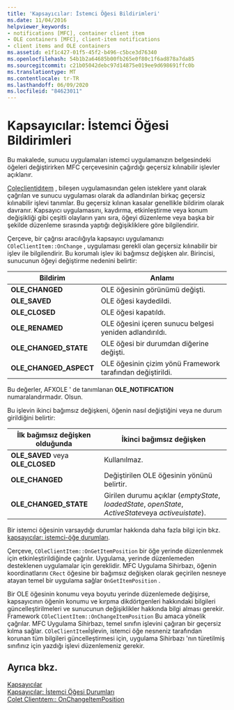 ```yaml
---
title: 'Kapsayıcılar: İstemci Öğesi Bildirimleri'
ms.date: 11/04/2016
helpviewer_keywords:
- notifications [MFC], container client item
- OLE containers [MFC], client-item notifications
- client items and OLE containers
ms.assetid: e1f1c427-01f5-45f2-b496-c5bce3d76340
ms.openlocfilehash: 54b1b2a64685b00fb265e0f80c1f6ad878a7da85
ms.sourcegitcommit: c21b05042debc97d14875e019ee9d698691ffc0b
ms.translationtype: MT
ms.contentlocale: tr-TR
ms.lasthandoff: 06/09/2020
ms.locfileid: "84623011"
---
```

# <a name="containers-client-item-notifications"></a>Kapsayıcılar: İstemci Öğesi Bildirimleri

Bu makalede, sunucu uygulamaları istemci uygulamanızın belgesindeki öğeleri değiştirirken MFC çerçevesinin çağırdığı geçersiz kılınabilir işlevler açıklanır.

[Coleclientidıtem](reference/coleclientitem-class.md) , bileşen uygulamasından gelen isteklere yanıt olarak çağrılan ve sunucu uygulaması olarak da adlandırılan birkaç geçersiz kılınabilir işlevi tanımlar. Bu geçersiz kılınan kasalar genellikle bildirim olarak davranır. Kapsayıcı uygulamasını, kaydırma, etkinleştirme veya konum değişikliği gibi çeşitli olayların yanı sıra, öğeyi düzenleme veya başka bir şekilde düzenleme sırasında yaptığı değişikliklere göre bilgilendirir.

Çerçeve, bir çağrısı aracılığıyla kapsayıcı uygulamanızı `COleClientItem::OnChange` , uygulaması gerekli olan geçersiz kılınabilir bir işlev ile bilgilendirir. Bu korumalı işlev iki bağımsız değişken alır. Birincisi, sunucunun öğeyi değiştirme nedenini belirtir:

|Bildirim|Anlamı|
|------------------|-------------|
|**OLE_CHANGED**|OLE öğesinin görünümü değişti.|
|**OLE_SAVED**|OLE öğesi kaydedildi.|
|**OLE_CLOSED**|OLE öğesi kapatıldı.|
|**OLE_RENAMED**|OLE öğesini içeren sunucu belgesi yeniden adlandırıldı.|
|**OLE_CHANGED_STATE**|OLE öğesi bir durumdan diğerine değişti.|
|**OLE_CHANGED_ASPECT**|OLE öğesinin çizim yönü Framework tarafından değiştirildi.|

Bu değerler, AFXOLE ' de tanımlanan **OLE_NOTIFICATION** numaralandırmadır. Olsun.

Bu işlevin ikinci bağımsız değişkeni, öğenin nasıl değiştiğini veya ne durum girildiğini belirtir:

|İlk bağımsız değişken olduğunda|İkinci bağımsız değişken|
|----------------------------|---------------------|
|**OLE_SAVED** veya **OLE_CLOSED**|Kullanılmaz.|
|**OLE_CHANGED**|Değiştirilen OLE öğesinin yönünü belirtir.|
|**OLE_CHANGED_STATE**|Girilen durumu açıklar (*emptyState*, *loadedState*, *openState*, *ActiveState*veya *activeuistate*).|

Bir istemci öğesinin varsaydığı durumlar hakkında daha fazla bilgi için bkz. [kapsayıcılar: istemci-öğe durumları](containers-client-item-states.md).

Çerçeve, `COleClientItem::OnGetItemPosition` bir öğe yerinde düzenlenmek için etkinleştirildiğinde çağrılır. Uygulama, yerinde düzenlemeden desteklenen uygulamalar için gereklidir. MFC Uygulama Sihirbazı, öğenin koordinatlarını `CRect` öğesine bir bağımsız değişken olarak geçirilen nesneye atayan temel bir uygulama sağlar `OnGetItemPosition` .

Bir OLE öğesinin konumu veya boyutu yerinde düzenlemede değişirse, kapsayıcının öğenin konumu ve kırpma dikdörtgenleri hakkındaki bilgileri güncelleştirilmeleri ve sunucunun değişiklikler hakkında bilgi alması gerekir. Framework `COleClientItem::OnChangeItemPosition` Bu amaca yönelik çağrılar. MFC Uygulama Sihirbazı, temel sınıfın işlevini çağıran bir geçersiz kılma sağlar. `COleClientItem`İşlevin, istemci öğe nesneniz tarafından korunan tüm bilgileri güncelleştirmesi için, uygulama Sihirbazı 'nın türetilmiş sınıfınız için yazdığı işlevi düzenlemeniz gerekir.

## <a name="see-also"></a>Ayrıca bkz.

[Kapsayıcılar](containers.md)<br/>
[Kapsayıcılar: İstemci Öğesi Durumları](containers-client-item-states.md)<br/>
[Colet Clientıtem:: OnChangeItemPosition](reference/coleclientitem-class.md#onchangeitemposition)
